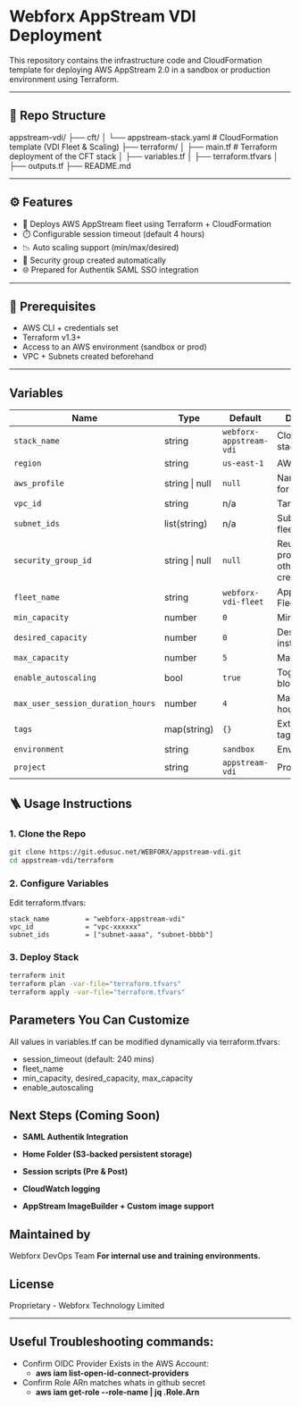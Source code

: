 # Webforx AppStream VDI Deployment

This repository contains the infrastructure code and CloudFormation template for deploying AWS AppStream 2.0 in a sandbox or production environment using Terraform.

---

## 📁 Repo Structure

appstream-vdi/
├── cft/
│ └── appstream-stack.yaml # CloudFormation template (VDI Fleet & Scaling)
├── terraform/
│ ├── main.tf # Terraform deployment of the CFT stack
│ ├── variables.tf
│ ├── terraform.tfvars
│ ├── outputs.tf
├── README.md


---

## ⚙️ Features

- 🚀 Deploys AWS AppStream fleet using Terraform + CloudFormation
- ⏱️ Configurable session timeout (default 4 hours)
- 📉 Auto scaling support (min/max/desired)
- 🔐 Security group created automatically
- 🌐 Prepared for Authentik SAML SSO integration

---

## 🧱 Prerequisites

- AWS CLI + credentials set
- Terraform v1.3+
- Access to an AWS environment (sandbox or prod)
- VPC + Subnets created beforehand

---

## Variables

| Name | Type | Default | Description |
|------|------|---------|-------------|
| `stack_name` | string | `webforx-appstream-vdi` | CloudFormation stack name |
| `region` | string | `us-east-1` | AWS region |
| `aws_profile` | string \| null | `null` | Named profile for local runs |
| `vpc_id` | string | n/a | Target VPC |
| `subnet_ids` | list(string) | n/a | Subnets for fleet |
| `security_group_id` | string \| null | `null` | Reuse SG if provided; otherwise created |
| `fleet_name` | string | `webforx-vdi-fleet` | AppStream Fleet name |
| `min_capacity` | number | `0` | Min instances |
| `desired_capacity` | number | `0` | Desired instances |
| `max_capacity` | number | `5` | Max instances |
| `enable_autoscaling` | bool | `true` | Toggle scaling block in CFT |
| `max_user_session_duration_hours` | number | `4` | Max session hours |
| `tags` | map(string) | `{}` | Extra resource tags |
| `environment` | string | `sandbox` | Env tag |
| `project` | string | `appstream-vdi` | Project tag |


## 🪜 Usage Instructions

### 1. Clone the Repo

```bash
git clone https://git.edusuc.net/WEBFORX/appstream-vdi.git
cd appstream-vdi/terraform
```
### 2. Configure Variables

Edit terraform.tfvars:
```hcl
stack_name         = "webforx-appstream-vdi"
vpc_id             = "vpc-xxxxxx"
subnet_ids         = ["subnet-aaaa", "subnet-bbbb"]
```
### 3. Deploy Stack
```sh
terraform init
terraform plan -var-file="terraform.tfvars"
terraform apply -var-file="terraform.tfvars"
```

## Parameters You Can Customize

All values in variables.tf can be modified dynamically via terraform.tfvars:

- session_timeout (default: 240 mins)
- fleet_name
- min_capacity, desired_capacity, max_capacity
- enable_autoscaling

   
## Next Steps (Coming Soon)

 - **SAML Authentik Integration**

 - **Home Folder (S3-backed persistent storage)**

 - **Session scripts (Pre & Post)**

 - **CloudWatch logging**

 - **AppStream ImageBuilder + Custom image support**

## Maintained by

Webforx DevOps Team
**For internal use and training environments.**

## License

Proprietary - Webforx Technology Limited


---

## Useful Troubleshooting commands:
- Confirm OIDC Provider Exists in the AWS Account:
  - **aws iam list-open-id-connect-providers**
- Confirm Role ARn matches whats in github secret
  - **aws iam get-role --role-name <RoleName> | jq .Role.Arn**


